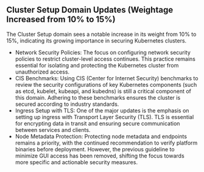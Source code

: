 ## Cluster Setup Domain Updates (Weightage Increased from 10% to 15%)
The Cluster Setup domain sees a notable increase in its weight from 10% to 15%, indicating its growing importance in securing Kubernetes clusters.

- Network Security Policies: The focus on configuring network security policies to restrict cluster-level access continues. This practice remains essential for isolating and protecting the Kubernetes cluster from unauthorized access.
- CIS Benchmarks: Using CIS (Center for Internet Security) benchmarks to review the security configurations of key Kubernetes components (such as etcd, kubelet, kubeapi, and kubedns) is still a critical component of this domain. Adhering to these benchmarks ensures the cluster is secured according to industry standards.
- Ingress Setup with TLS: One of the major updates is the emphasis on setting up ingress with Transport Layer Security (TLS). TLS is essential for encrypting data in transit and ensuring secure communication between services and clients.
- Node Metadata Protection: Protecting node metadata and endpoints remains a priority, with the continued recommendation to verify platform binaries before deployment. However, the previous guideline to minimize GUI access has been removed, shifting the focus towards more specific and actionable security measures.

